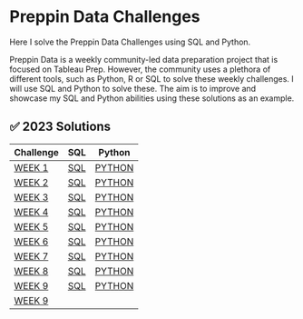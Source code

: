 # Preppin Data Challenges
Here I solve the Preppin Data Challenges using SQL and Python.

Preppin Data is a weekly community-led data preparation project that is focused on Tableau Prep. However, the community uses a plethora of different tools, such as Python, R or SQL to solve these weekly challenges. I will use SQL and Python to solve these. The aim is to improve and showcase my SQL and Python abilities using these solutions as an example.

## ✅ 2023 Solutions
Challenge | SQL | Python |
--- | --- | --- |
[WEEK 1](https://preppindata.blogspot.com/2023/01/2023-week-1-data-source-bank.html) | [SQL](https://github.com/Marius321/SQL-Preppin-Data-Challenges/blob/main/2023/SQL/Week1_2023_SQL.sql) | [PYTHON](https://github.com/Marius321/Preppin-Data-Challenges/blob/main/2023/Python/W1_2023.py) |
[WEEK 2](https://preppindata.blogspot.com/2023/01/2023-week-2-international-bank-account.html) | [SQL](https://github.com/Marius321/SQL-Preppin-Data-Challenges/blob/main/2023/SQL/W2_2023_SQL.sql) | [PYTHON](https://github.com/Marius321/Preppin-Data-Challenges/blob/main/2023/Python/W2_2023.py) |
[WEEK 3](https://preppindata.blogspot.com/2023/01/2023-week-3-targets-for-dsb.html) | [SQL](https://github.com/Marius321/SQL-Preppin-Data-Challenges/blob/main/2023/SQL/W3_2023_SQL.sql) | [PYTHON](https://github.com/Marius321/Preppin-Data-Challenges/blob/main/2023/Python/W3_2023.py) | 
[WEEK 4](https://preppindata.blogspot.com/2023/01/2023-week-4-new-customers.html) | [SQL](https://github.com/Marius321/SQL-Preppin-Data-Challenges/blob/main/2023/SQL/W4_2023_SQL.sql) | [PYTHON](https://github.com/Marius321/Preppin-Data-Challenges/blob/main/2023/Python/W4_2023.py) | 
[WEEK 5](https://preppindata.blogspot.com/2023/02/2023-week-5-dsb-ranking.html) | [SQL](https://github.com/Marius321/SQL-Preppin-Data-Challenges/blob/main/2023/SQL/W5_2023_SQL.sql) | [PYTHON](https://github.com/Marius321/Preppin-Data-Challenges/blob/main/2023/Python/W5_2023.py) | 
[WEEK 6](https://preppindata.blogspot.com/2023/02/2023-week-6-dsb-customer-ratings.html) | [SQL](https://github.com/Marius321/SQL-Preppin-Data-Challenges/blob/main/2023/SQL/W6_2023_SQL.sql) | [PYTHON](https://github.com/Marius321/Preppin-Data-Challenges/blob/main/2023/Python/W6_2023.py) | 
[WEEK 7](https://preppindata.blogspot.com/2023/02/2023-week-7-flagging-fraudulent.html) | [SQL](https://github.com/Marius321/SQL-Preppin-Data-Challenges/blob/main/2023/SQL/W7_2023_SQL.sql) | [PYTHON](https://github.com/Marius321/Preppin-Data-Challenges/blob/main/2023/Python/W7_2023.py) | 
[WEEK 8](https://preppindata.blogspot.com/2023/02/2023-week-8-taking-stock.html) | [SQL](https://github.com/Marius321/Preppin-Data-Challenges/blob/main/2023/SQL/W8_2023.sql) | [PYTHON](https://github.com/Marius321/Preppin-Data-Challenges/blob/main/2023/Python/W8_2023.py) | 
[WEEK 9](https://preppindata.blogspot.com/2023/03/2023-week-9-customer-bank-statements.html) | [SQL](https://github.com/Marius321/Preppin-Data-Challenges/blob/main/2023/SQL/W9_2023_SQL.sql) | [PYTHON](https://github.com/Marius321/Preppin-Data-Challenges/blob/main/2023/Python/W9_2023.py) |
[WEEK 9](https://preppindata.blogspot.com/2023/03/2023-week-10-whats-my-balance-on-this.html) |
